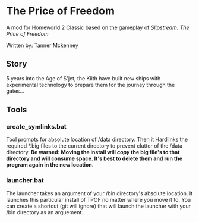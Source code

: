 # The Price of Freedom

A mod for Homeworld 2 Classic based on the gameplay of _Slipstream: The Price of Freedom_ 

Written by: Tanner Mckenney

## Story

5 years into the Age of S'jet, the Kiith have built new ships with experimental technology to prepare them for the journey through the gates...

## Tools

### create_symlinks.bat

Tool prompts for absolute location of /data directory. Then it Hardlinks the required *.big files to the current directory to prevent clutter of the /data directory. **Be warned: Moving the install will _copy_ the big file's to that directory and will consume space. It's best to delete them and run the program again in the new location.**

### launcher.bat

The launcher takes an argument of your /bin directory's absolute location. It launches this particular install of TPOF no matter where you move it to. You can create a shortcut (git will ignore) that will launch the launcher with your /bin directory as an arguement. 